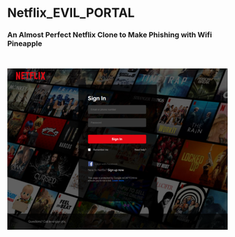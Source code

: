 # Netflix_EVIL_PORTAL

<h3>An Almost Perfect Netflix Clone to Make Phishing with Wifi Pineapple</h3>


<BR>

![Alt text](https://raw.githubusercontent.com/JonnyBanana/Netflix_EVIL_PORTAL/master/img/netflix-clone.PNG)

<BR>
